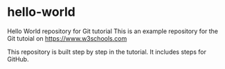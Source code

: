 # hello-world
Hello World repository for Git tutorial
This is an example repository for the Git tutoial on https://www.w3schools.com

This repository is built step by step in the tutorial.
It includes steps for GitHub.
